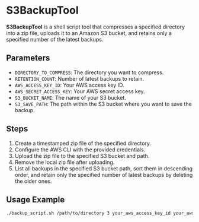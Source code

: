 # S3BackupTool

**S3BackupTool** is a shell script tool that compresses a specified directory into a zip file, uploads it to an Amazon S3 bucket, and retains only a specified number of the latest backups.

## Parameters

- `DIRECTORY_TO_COMPRESS`: The directory you want to compress.
- `RETENTION_COUNT`: Number of latest backups to retain.
- `AWS_ACCESS_KEY_ID`: Your AWS access key ID.
- `AWS_SECRET_ACCESS_KEY`: Your AWS secret access key.
- `S3_BUCKET_NAME`: The name of your S3 bucket.
- `S3_SAVE_PATH`: The path within the S3 bucket where you want to save the backup.

## Steps

1. Create a timestamped zip file of the specified directory.
2. Configure the AWS CLI with the provided credentials.
3. Upload the zip file to the specified S3 bucket and path.
4. Remove the local zip file after uploading.
5. List all backups in the specified S3 bucket path, sort them in descending order, and retain only the specified number of latest backups by deleting the older ones.

## Usage Example

```sh
./backup_script.sh /path/to/directory 3 your_aws_access_key_id your_aws_secret_access_key your_s3_bucket_name your/s3/save/path
